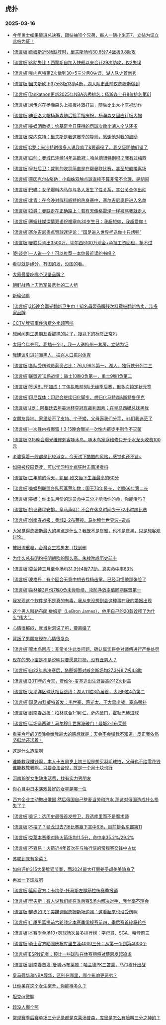 ## 虎扑 
### 2025-03-16

+ [今年勇士如果能进总决赛，跟帖抽10个兄弟，每人一辆小米苏7，立帖为证立此帖为证！](https://bbs.hupu.com/631154002.html)

+ [[流言板]詹姆斯近5场缺阵时，里夫斯场均30.6分7.4篮板9.8助攻](https://bbs.hupu.com/631153928.html)

+ [[流言板]这助失比！西蒙斯自加入快船以来合计29次助攻，仅2失误](https://bbs.hupu.com/631155089.html)

+ [[流言板]克内克特第2次做到30+5三分且0失误，湖人队史首新秀](https://bbs.hupu.com/631155260.html)

+ [[流言板]里夫斯砍下37分8板13助4断，湖人队史此前仅詹姆斯做到](https://bbs.hupu.com/631155366.html)

+ [[流言板]Tankathon更新2025年NBA选秀排名：杨瀚森上升8位排名第61](https://bbs.hupu.com/631152265.html)

+ [[流言板]刘传兴在杨瀚森头上摘板补篮打进，随后比出太小庆祝动作](https://bbs.hupu.com/631156120.html)

+ [[流言板]迪亚洛大帽杨瀚森随后摇手指庆祝，杨瀚森又回应钉板大帽](https://bbs.hupu.com/631154759.html)

+ [[流言板]美媒晒数据：约基奇今日获得的罚球次数比湖人全队还多](https://bbs.hupu.com/631157781.html)

+ [[流言板]克内克特：里夫斯是我这赛季的导师，感谢他对我的鼓励](https://bbs.hupu.com/631154160.html)

+ [[流言板]C罗：来沙特时很多人说我疯了&amp;要退役了，我又证明他们错了](https://bbs.hupu.com/631146590.html)

+ [[流言板]瓜帅：曼城已连续14年进欧冠；哈兰德很特别吗？我有过梅西](https://bbs.hupu.com/631149016.html)

+ [[流言板]皇社后卫：裁判的吹罚简直是在帮曼联比赛，甚至想直接离场](https://bbs.hupu.com/631150086.html)

+ [[流言板]莱因克尔&amp;希勒：小蜘蛛双触点球直接不算非常不合理，是胡闹](https://bbs.hupu.com/631149317.html)

+ [[流言板]巴媒：女子爆料内马尔与多人发生了性关系，其公关全体出动](https://bbs.hupu.com/631151863.html)

+ [[流言板]北青：在今晚对阵科威特的热身赛中，塞尔吉尼奥将进入名单](https://bbs.hupu.com/631151048.html)

+ [[流言板]拉爵：曼联走在正确路上；若有天像格雷泽一样被骂我就走人](https://bbs.hupu.com/631153010.html)

+ [[流言板]塞嫂社媒深情双语祝福塞鸟30岁生日：我超想你，我超爱你！](https://bbs.hupu.com/631149029.html)

+ [[流言板]塞尔吉尼奥点赞球迷评论：“国足进入世界杯送你十只烤鸭”](https://bbs.hupu.com/631148081.html)

+ [[流言板]曼联只肯出3500万，切尔西5100万现金+承担工资回租，抢不过](https://bbs.hupu.com/631146503.html)

+ [[卧谈会]一人说一个！可以推荐一本你最近读的书吗？](https://bbs.hupu.com/631154456.html)

+ [看见就是缘分，有图的发，没图的看。](https://bbs.hupu.com/631154381.html)

+ [大家最爱吃哪个汉堡品牌？](https://bbs.hupu.com/631154106.html)

+ [朝鲜战场上志愿军最悲壮的二人组](https://bbs.hupu.com/631152651.html)

+ [新瑜伽裤](https://bbs.hupu.com/631152354.html)

+ [[流言板]315晚会曝光翻新卫生巾！知名母婴品牌残次料竟被翻新售卖，涉多家品牌](https://bbs.hupu.com/631154300.html)

+ [CCTV:胖猫事件浪费外卖超百吨](https://bbs.hupu.com/631154947.html)

+ [想问问男生男朋友看那样的片子，搜以下的标签正常吗](https://bbs.hupu.com/631152023.html)

+ [太阳今年夺冠，我抽十个jr，我一人送杭州一套房，立贴为证](https://bbs.hupu.com/631152621.html)

+ [我建议引进非洲黑人，振兴人口振兴体育](https://bbs.hupu.com/631155873.html)

+ [[流言板]各队受伤球员薪资占比：76人96%第一，湖人、独行侠分列二三](https://bbs.hupu.com/631157900.html)

+ [[流言板]联盟近10场战绩：骑士10胜0负第一，勇士9胜1负第二](https://bbs.hupu.com/631157580.html)

+ [[流言板]签运BUFF加成！丁伟执教前5队无缘季后赛，但多次锁定状元签](https://bbs.hupu.com/631152413.html)

+ [[流言板]印尼媒体：印尼会继续归化脚步，想归化马特森&amp;斯特鲁伊克](https://bbs.hupu.com/631157794.html)

+ [[流言板]J罗：阿根廷去年美洲杯夺冠有裁判因素；在皇马西媒总抹黑我](https://bbs.hupu.com/631150389.html)

+ [女朋友异地、家里给不了支持、个子矮，父母逼我们分手，jrs们我迷茫了](https://bbs.hupu.com/631153778.html)

+ [[流言板]一次性内裤爆雷！3·15晚会曝光一次性内裤徒手制作不灭菌](https://bbs.hupu.com/631154678.html)

+ [[流言板]315晚会曝光维修刺客啄木鸟，啄木鸟家庭维修只开个水龙头收费100元](https://bbs.hupu.com/631154995.html)

+ [老婆穿着一般都是比较淑女，今天试下酷酷的风格，感觉也还不错~](https://bbs.hupu.com/631155221.html)

+ [如果被校园霸凌，可以学习科比疯狂肘击霸凌者吗](https://bbs.hupu.com/631153762.html)

+ [[流言板]三年前的今天，凯里-欧文轰下生涯最高的60分](https://bbs.hupu.com/631158484.html)

+ [[流言板]美媒列联盟各队冠军荒年数：国王73年最长，老鹰66年第二长](https://bbs.hupu.com/631158027.html)

+ [[流言板]美媒：你出生月份的球员命中三分才能救你的命，你能活吗？](https://bbs.hupu.com/631158935.html)

+ [[流言板]抗议赛程安排，皇马声明：不会在休息时间少于72小时踢比赛](https://bbs.hupu.com/631158955.html)

+ [[流言板]剑南春战报：曼城2-2布莱顿，马尔穆什世界波+造点](https://bbs.hupu.com/631159191.html)

+ [大家觉得詹姆斯最大的黑点是什么？我既不是詹蜜，也不是詹黑，只是想客观讨论。](https://bbs.hupu.com/631157816.html)

+ [被限流重發，台灣女生找男友（找到刪](https://bbs.hupu.com/631156449.html)

+ [为什么总有明粉把明朝吹的那么高，朱棣吹成历史前十](https://bbs.hupu.com/631155592.html)

+ [[流言板]莫兰特三月至今场均31.3分4板7.7助，真实命中率63%](https://bbs.hupu.com/631155479.html)

+ [[流言板]波格丹：有个回合无意中想去找杨击掌，已经习惯他那张脸了](https://bbs.hupu.com/631156439.html)

+ [[流言板]森林狼3月份7胜0负未尝败绩，攻防净效率值同期联盟第一](https://bbs.hupu.com/631157476.html)

+ [我发现这个软件是不是真的有毒，我从来没想到会这种事在我的婚姻出现](https://bbs.hupu.com/631156705.html)

+ [这个男人叫勒布朗·詹姆斯（LeBron James），他用自己的20载诠释了为什么“伟大”。](https://bbs.hupu.com/631158318.html)

+ [心情很郁闷，就当树洞说了吧，要离婚了](https://bbs.hupu.com/631158155.html)

+ [背叛了男朋友现在心情很复杂](https://bbs.hupu.com/631158398.html)

+ [[流言板]啄木鸟回应：非常关注此类问题，确认属实将会对师傅进行严格处罚](https://bbs.hupu.com/631155785.html)

+ [现在的宋小宝是不是说明只要愿意打扮，没有丑男人？](https://bbs.hupu.com/631155591.html)

+ [[流言板]自22年总决赛后，塔图姆面对威金斯场均27.3分8.7板4.8助](https://bbs.hupu.com/631158538.html)

+ [[流言板]2011年的今天，贾维尔-麦基送出生涯最高的12次封盖](https://bbs.hupu.com/631158201.html)

+ [[流言板]太平洋区球队相互战绩：湖人11胜3负居首，太阳9胜4负第二](https://bbs.hupu.com/631158413.html)

+ [[流言板]国足vs科威特首发：韦世豪、蒋光太、王大雷出战，塞鸟替补](https://bbs.hupu.com/631159107.html)

+ [[流言板]剑南春战报：柏林联合1-1拜仁，萨内破门，霍勒巴赫进球](https://bbs.hupu.com/631158883.html)

+ [[流言板]半场造两球！马尔穆什世界波破门！曼城2-1布莱顿](https://bbs.hupu.com/631158317.html)

+ [看完今年的315晚会给我最大的感想就是：天会不会塌我不知道，反正我依然坚挺地还活着！](https://bbs.hupu.com/631157793.html)

+ [这是什么造型啊](https://bbs.hupu.com/631158901.html)

+ [谁能教我赚钱啊，本人十五周岁上初三但是想买羽毛球拍，父母也不给零花钱谁能教教我啊，只要合法合规，就是一个月十块也行](https://bbs.hupu.com/631158011.html)

+ [河南18岁女生缺生活费，找有实力男朋友](https://bbs.hupu.com/631158936.html)

+ [你心目中日本演戏最好的女星是哪一位](https://bbs.hupu.com/631158366.html)

+ [西方企业主动撤出俄国 然后俄国自己整麦当劳和汽水 那这对俄国造成什么损失了？](https://bbs.hupu.com/631157179.html)

+ [[流言板]美记：选历史最强首发控卫，我选库里而不是魔术师](https://bbs.hupu.com/631159988.html)

+ [[流言板]不摆了？猛龙过去7场比赛赢下其中6场，目前排名东部第11](https://bbs.hupu.com/631158352.html)

+ [[流言板]克莱本赛季对阵火箭场均11.5分，命中率35.2%/29.2%](https://bbs.hupu.com/631158282.html)

+ [[流言板]不容易！火箭近4年首次在与独行侠的常规赛交锋中占优](https://bbs.hupu.com/631158884.html)

+ [苏联到底有多菜？](https://bbs.hupu.com/631159025.html)

+ [如何评价315大带胖猫节奏，而2024最大打假姜圣却美美隐身了](https://bbs.hupu.com/631159127.html)

+ [再发一下球友吧](https://bbs.hupu.com/631159065.html)

+ [[流言板]篮网官方：卡梅伦-托马斯左腿筋拉伤赛季报销](https://bbs.hupu.com/631159891.html)

+ [[流言板]里夫斯：有人说我们能在季后赛5场内解决对手，我丝毫不理会](https://bbs.hupu.com/631160040.html)

+ [[流言板]健步如飞？美媒调侃詹姆斯场边照：这看起来也没受伤啊](https://bbs.hupu.com/631160322.html)

+ [[流言板]广厦男篮提前六轮锁定本赛季常规赛前四，季后赛首轮将轮空](https://bbs.hupu.com/631158778.html)

+ [[流言板]本赛季单场10+罚球场次最多排行榜：字母哥、SGA、哈登前三](https://bbs.hupu.com/631160009.html)

+ [[流言板]勇士官方晒照庆祝库里生涯4000三分：从第一个到第4000个](https://bbs.hupu.com/631160032.html)

+ [[流言板]ESPN记者：预计一些球队在休赛期将对蔡恩发起追求](https://bbs.hupu.com/631159996.html)

+ [[流言板]剑南春首发-曼城vs布莱顿：哈兰德PK三笘薰，马尔穆什出战](https://bbs.hupu.com/631156401.html)

+ [皇马辱华和NBA辱华，区别在哪里，哪个影响更恶劣？](https://bbs.hupu.com/631160260.html)

+ [让你呆在这个女生宿舍，你能待多久？](https://bbs.hupu.com/631159435.html)

+ [坦克or微胖](https://bbs.hupu.com/631160354.html)

+ [趁没人爆个照](https://bbs.hupu.com/631160221.html)

+ [常规赛季后赛单场三分记录都是克莱汤普森，库里是怎么有脸叫三分之神的？](https://bbs.hupu.com/631159103.html)

